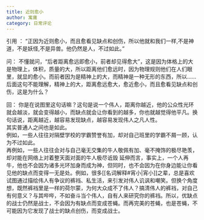 ```yaml
---
title: 近则愈小
author: 寓庸
category: 日常评论
---
```

引用 ：
“正因为近则愈小，而且愈看见缺点和创伤，所以他就和我们一样,不是神道，不是妖怪,不是异兽。他仍然是人，不过如此。”

问：
不懂就问，“后者距离愈远即愈小，前者却见得愈大”，这是因为体格上的大是物理上，体积，质量的大，所以距离他们愈远时，因为物理规则他们在人们眼里，就显的愈小。而前者因为是精神上的大，而精神是一种无形的东西，所以……后面这句不能理解，精神上的大，距离愈远愈大，愈近愈小，而且愈看见缺点和创伤，这是为什么？

回：
你是在说图里这句话嘛？这句是说一个伟人，距离你越近，他的公众性光环就会越淡，就会变得越小，而缺点就会让你看到的越多，你也就越觉得他平凡。换句话说，距离越近，越容易发现缺点，越容易发现伟人之凡人性。  
其实普通人之间也是如此。  
例如，一些人往往对隔壁学校的学霸赞誉有加，却对自己班里的学霸不屑一顾，认为不过如此。  
再例如，一些人往往会对与自己毫无交集的牛人敬佩有加、毫不掩饰的极尽艳羡，却对能在网络上对着整天面对面的牛人极尽诋毁
延伸而言，事实上，一个人再牛，他也不会因为诸多光环加身而成为神，但同时，也不会因为在你身边能让你看见他的缺点而变得一无是处。例如，很多[[名词解释#宵小|宵小]]之辈，总是喜欢试图通过描绘伟人有争议的裤裆、私生活，来引发对伟人讥讽和嘲笑。但换个角度想，既然裤裆里是一样的荷尔蒙，为何大众成不了伟人？搞清伟人的裤裆，对自己有何意义？与其哔哔，不如奋斗当个伟人，自有人来研究你的裤裆。所以，优缺点的战士仍然是战士，不会因为有缺点而变成苍蝇。而再完美的苍蝇，也是苍蝇，不可能因为它发现了战士的缺点创伤，而变成战士。